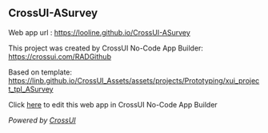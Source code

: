 ## CrossUI-ASurvey
Web app url : https://looline.github.io/CrossUI-ASurvey

This project was created by CrossUI No-Code App Builder: https://crossui.com/RADGithub

Based on template: https://linb.github.io/CrossUI_Assets/assets/projects/Prototyping/xui_project_tpl_ASurvey

Click [here](https://crossui.com/RADGithub/#!from=github&owner=looline&repo=CrossUI-ASurvey) to edit this web app in CrossUI No-Code App Builder

<i>Powered by [CrossUI](https://crossui.com)</i>

